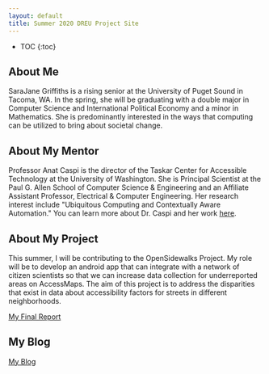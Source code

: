 ```yaml
---
layout: default
title: Summer 2020 DREU Project Site
---
```


* TOC
{:toc}

## About Me

SaraJane Griffiths is a rising senior at the University of Puget Sound in Tacoma, WA. In the spring, she will be graduating with a double major in Computer Science and International Political Economy and a minor in Mathematics. She is predominantly interested in the ways that computing can be utilized to bring about societal change.

## About My Mentor

Professor Anat Caspi is the director of the Taskar Center for Accessible Technology at the University of Washington. She is Principal Scientist at the Paul G. Allen School of Computer Science & Engineering and an Affiliate Assistant Professor, Electrical & Computer Engineering. Her research interest include "Ubiquitous Computing and Contextually Aware Automation." You can learn more about Dr. Caspi and her work [here](https://tcat.cs.washington.edu/people/anat-caspi/).

## About My Project

This summer, I will be contributing to the OpenSidewalks Project. My role will be to develop an android app that can integrate with a network of citizen scientists so that we can increase data collection for underreported areas on AccessMaps. The aim of this project is to address the disparities that exist in data about accessibility factors for streets in different neighborhoods. 

[My Final Report](files/finalreport.pdf)

## My Blog

[My Blog](blog.html)
